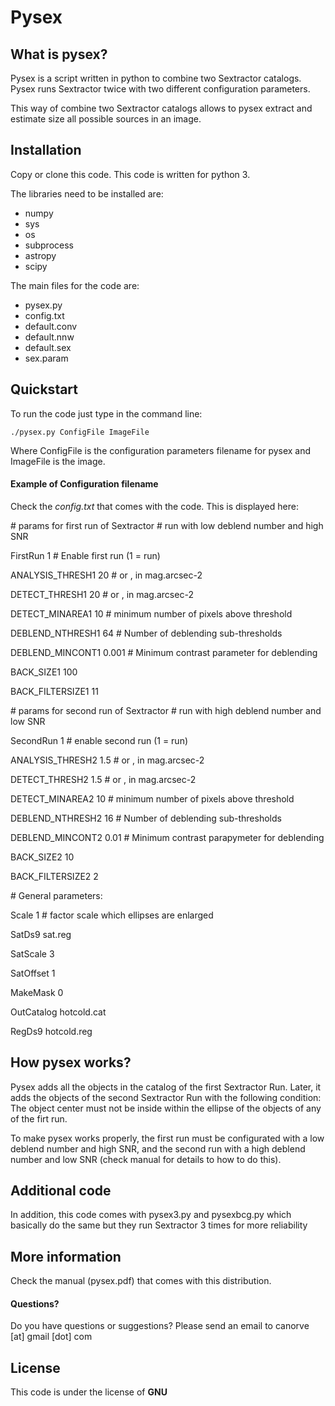 # Pysex

## What is pysex?

Pysex is a script written in python to combine
two Sextractor catalogs.  Pysex runs
Sextractor twice with two different configuration parameters.

This way of combine two Sextractor catalogs allows
to pysex extract and estimate size all possible sources in an image.

## Installation

Copy or clone this code. This code is
written for python 3.

The libraries need to be installed are:
- numpy
- sys
- os
- subprocess
- astropy
- scipy


The main files for the code are:
- pysex.py
- config.txt
- default.conv
- default.nnw
- default.sex
- sex.param



## Quickstart

To run the code just type in the command line:
```
./pysex.py ConfigFile ImageFile
```
Where ConfigFile is the configuration parameters filename for pysex and ImageFile is the image.


#### Example of Configuration filename
Check the *config.txt* that comes with the code.
This is displayed here:

\# params for first run of Sextractor
\# run with low deblend number and high SNR

FirstRun  1   # Enable first run (1 = run)

ANALYSIS_THRESH1 20          # <sigmas> or <threshold>,<ZP> in mag.arcsec-2

DETECT_THRESH1   20          # <sigmas> or <threshold>,<ZP> in mag.arcsec-2

DETECT_MINAREA1  10          # minimum number of pixels above threshold

DEBLEND_NTHRESH1 64          # Number of deblending sub-thresholds

DEBLEND_MINCONT1 0.001         # Minimum contrast parameter for deblending

BACK_SIZE1      100

BACK_FILTERSIZE1 11


\# params for second run of Sextractor
\# run with high deblend number and low SNR

SecondRun 1  # enable second run   (1 = run)

ANALYSIS_THRESH2 1.5          # <sigmas> or <threshold>,<ZP> in mag.arcsec-2

DETECT_THRESH2   1.5          # <sigmas> or <threshold>,<ZP> in mag.arcsec-2

DETECT_MINAREA2  10      # minimum number of pixels above threshold

DEBLEND_NTHRESH2 16           # Number of deblending sub-thresholds

DEBLEND_MINCONT2 0.01         # Minimum contrast parapymeter for deblending

BACK_SIZE2       10

BACK_FILTERSIZE2 2

\# General parameters:

Scale  1  # factor scale which ellipses are enlarged

SatDs9 sat.reg

SatScale 3

SatOffset  1

MakeMask  0


OutCatalog  hotcold.cat

RegDs9   hotcold.reg



## How pysex works?

Pysex adds all the objects in the catalog
of the first Sextractor Run. Later, it adds
the objects of the second Sextractor Run with
the following condition: The object center
must not be inside within the ellipse of the
objects of any of the firt run.


To make pysex works properly, the first run
must be configurated with a low deblend number and high SNR, and the second run with a high deblend number and low SNR (check manual for details to how to do this).




## Additional code
In addition, this code comes with pysex3.py
and pysexbcg.py  which basically do the same
but they run Sextractor 3 times for more  reliability


## More information
Check the manual (pysex.pdf) that comes with this distribution.

#### Questions?
Do you have questions or suggestions?
Please send an email to canorve [at] gmail [dot] com

## License
This code is under the license of **GNU**
